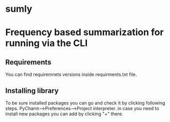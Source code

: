 # sumly
# Frequency based summarization for running via the CLI


   ## Requirements
You can find requiremnets versions inside requirments.txt file.

## Installing library

To be sure installed packages you can go and check it by clicking following steps. PyCharm-->Preferences-->Project interpreter. in case you need to install new packages you can add by clicking "+" there.
